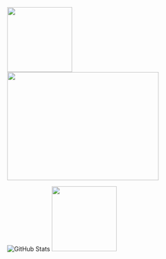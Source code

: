 <div>
  <img src="https://media4.giphy.com/media/v1.Y2lkPTZjMDliOTUydjI1djdicTRycTF3emloNjdpd3g3cjV4eWt1ajR0ZDlscGRjZTludyZlcD12MV9zdGlja2Vyc19zZWFyY2gmY3Q9cw/Pr4i3SPasVy7s78zId/200w.gif" width="150" height="150" style="display:inline-block; margin-right:10px;">
  


  <img src="https://readme-typing-svg.herokuapp.com?size=25&duration=3000&color=78B800&lines=A❤️+❤️J" width="350" height="250" style="display:inline-block;">
</div>

![GitHub Stats](https://github-readme-stats.vercel.app/api?username=DeLeon09J&show_icons=true&theme=tokyonight)
  <img src="https://i.pinimg.com/originals/7f/ae/97/7fae97b0d62464f833f75a7cce0a9902.gif" width="150" height="150" style="display:inline-block; margin-right:10px;">
